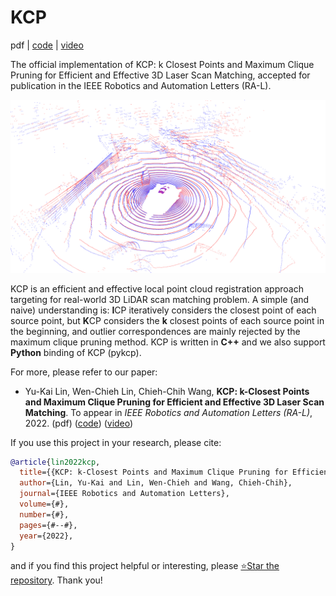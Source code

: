 # KCP

pdf | [code](https://github.com/StephLin/KCP) | [video](https://youtu.be/ZaDLEOz_yYc)

The official implementation of KCP: k Closest Points and Maximum Clique Pruning
for Efficient and Effective 3D Laser Scan Matching, accepted for publication in
the IEEE Robotics and Automation Letters (RA-L).

![](images/snapshot.gif)

KCP is an efficient and effective local point cloud registration approach
targeting for real-world 3D LiDAR scan matching problem. A simple (and naive)
understanding is: <b>I</b>CP iteratively considers the closest point of each
source point, but <b>K</b>CP considers the <b>k</b> closest points of each
source point in the beginning, and outlier correspondences are mainly rejected
by the maximum clique pruning method. KCP is written in <b>C++</b> and we also
support <b>Python</b> binding of KCP (pykcp).

For more, please refer to our paper:

- Yu-Kai Lin, Wen-Chieh Lin, Chieh-Chih Wang, **KCP: k-Closest Points and Maximum Clique Pruning for Efficient and Effective 3D Laser Scan Matching**. To appear in _IEEE Robotics and Automation Letters (RA-L)_, 2022. (pdf) ([code](https://github.com/StephLin/KCP)) ([video](https://youtu.be/ZaDLEOz_yYc))

If you use this project in your research, please cite:

```bibtex
@article{lin2022kcp,
  title={{KCP: k-Closest Points and Maximum Clique Pruning for Efficient and Effective 3D Laser Scan Matching}},
  author={Lin, Yu-Kai and Lin, Wen-Chieh and Wang, Chieh-Chih},
  journal={IEEE Robotics and Automation Letters},
  volume={#},
  number={#},
  pages={#--#},
  year={2022},
}
```

and if you find this project helpful or interesting, please
[⭐Star the repository](https://github.com/StephLin/KCP). Thank you!
